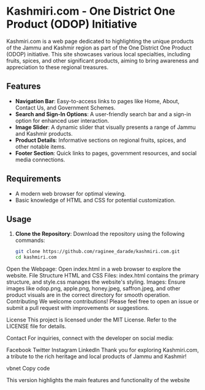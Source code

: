  # Kashmiri.com - One District One Product (ODOP) Initiative

Kashmiri.com is a web page dedicated to highlighting the unique products of the Jammu and Kashmir region as part of the One District One Product (ODOP) initiative. This site showcases various local specialties, including fruits, spices, and other significant products, aiming to bring awareness and appreciation to these regional treasures.

## Features

- **Navigation Bar**: Easy-to-access links to pages like Home, About, Contact Us, and Government Schemes.
- **Search and Sign-In Options**: A user-friendly search bar and a sign-in option for enhanced user interaction.
- **Image Slider**: A dynamic slider that visually presents a range of Jammu and Kashmir products.
- **Product Details**: Informative sections on regional fruits, spices, and other notable items.
- **Footer Section**: Quick links to pages, government resources, and social media connections.

## Requirements

- A modern web browser for optimal viewing.
- Basic knowledge of HTML and CSS for potential customization.

## Usage

1. **Clone the Repository**:
   Download the repository using the following commands:
   ```bash
   git clone https://github.com/raginee_darade/kashmiri.com.git
   cd kashmiri.com
Open the Webpage: Open index.html in a web browser to explore the website.
File Structure
HTML and CSS Files: index.html contains the primary structure, and style.css manages the website's styling.
Images: Ensure images like odop.png, apple.png, honey.jpeg, saffron.jpeg, and other product visuals are in the correct directory for smooth operation.
Contributing
We welcome contributions! Please feel free to open an issue or submit a pull request with improvements or suggestions.

License
This project is licensed under the MIT License. Refer to the LICENSE file for details.

Contact
For inquiries, connect with the developer on social media:

Facebook
Twitter
Instagram
LinkedIn
Thank you for exploring Kashmiri.com, a tribute to the rich heritage and local products of Jammu and Kashmir!

vbnet
Copy code

This version highlights the main features and functionality of the website
